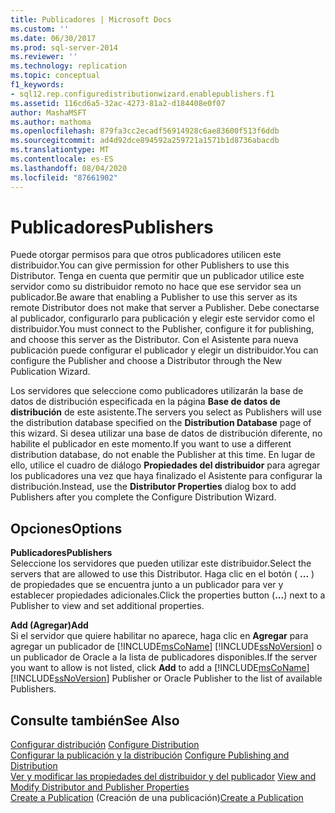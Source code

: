 ```yaml
---
title: Publicadores | Microsoft Docs
ms.custom: ''
ms.date: 06/30/2017
ms.prod: sql-server-2014
ms.reviewer: ''
ms.technology: replication
ms.topic: conceptual
f1_keywords:
- sql12.rep.configuredistributionwizard.enablepublishers.f1
ms.assetid: 116cd6a5-32ac-4273-81a2-d184408e0f07
author: MashaMSFT
ms.author: mathoma
ms.openlocfilehash: 879fa3cc2ecadf56914928c6ae83600f513f6ddb
ms.sourcegitcommit: ad4d92dce894592a259721a1571b1d8736abacdb
ms.translationtype: MT
ms.contentlocale: es-ES
ms.lasthandoff: 08/04/2020
ms.locfileid: "87661902"
---
```

# <a name="publishers"></a><span data-ttu-id="0a4cc-102">Publicadores</span><span class="sxs-lookup"><span data-stu-id="0a4cc-102">Publishers</span></span>
  <span data-ttu-id="0a4cc-103">Puede otorgar permisos para que otros publicadores utilicen este distribuidor.</span><span class="sxs-lookup"><span data-stu-id="0a4cc-103">You can give permission for other Publishers to use this Distributor.</span></span> <span data-ttu-id="0a4cc-104">Tenga en cuenta que permitir que un publicador utilice este servidor como su distribuidor remoto no hace que ese servidor sea un publicador.</span><span class="sxs-lookup"><span data-stu-id="0a4cc-104">Be aware that enabling a Publisher to use this server as its remote Distributor does not make that server a Publisher.</span></span> <span data-ttu-id="0a4cc-105">Debe conectarse al publicador, configurarlo para publicación y elegir este servidor como el distribuidor.</span><span class="sxs-lookup"><span data-stu-id="0a4cc-105">You must connect to the Publisher, configure it for publishing, and choose this server as the Distributor.</span></span> <span data-ttu-id="0a4cc-106">Con el Asistente para nueva publicación puede configurar el publicador y elegir un distribuidor.</span><span class="sxs-lookup"><span data-stu-id="0a4cc-106">You can configure the Publisher and choose a Distributor through the New Publication Wizard.</span></span>  
  
 <span data-ttu-id="0a4cc-107">Los servidores que seleccione como publicadores utilizarán la base de datos de distribución especificada en la página **Base de datos de distribución** de este asistente.</span><span class="sxs-lookup"><span data-stu-id="0a4cc-107">The servers you select as Publishers will use the distribution database specified on the **Distribution Database** page of this wizard.</span></span> <span data-ttu-id="0a4cc-108">Si desea utilizar una base de datos de distribución diferente, no habilite el publicador en este momento.</span><span class="sxs-lookup"><span data-stu-id="0a4cc-108">If you want to use a different distribution database, do not enable the Publisher at this time.</span></span> <span data-ttu-id="0a4cc-109">En lugar de ello, utilice el cuadro de diálogo **Propiedades del distribuidor** para agregar los publicadores una vez que haya finalizado el Asistente para configurar la distribución.</span><span class="sxs-lookup"><span data-stu-id="0a4cc-109">Instead, use the **Distributor Properties** dialog box to add Publishers after you complete the Configure Distribution Wizard.</span></span>  
  
## <a name="options"></a><span data-ttu-id="0a4cc-110">Opciones</span><span class="sxs-lookup"><span data-stu-id="0a4cc-110">Options</span></span>  
 <span data-ttu-id="0a4cc-111">**Publicadores**</span><span class="sxs-lookup"><span data-stu-id="0a4cc-111">**Publishers**</span></span>  
 <span data-ttu-id="0a4cc-112">Seleccione los servidores que pueden utilizar este distribuidor.</span><span class="sxs-lookup"><span data-stu-id="0a4cc-112">Select the servers that are allowed to use this Distributor.</span></span> <span data-ttu-id="0a4cc-113">Haga clic en el botón ( **...** ) de propiedades que se encuentra junto a un publicador para ver y establecer propiedades adicionales.</span><span class="sxs-lookup"><span data-stu-id="0a4cc-113">Click the properties button (**...**) next to a Publisher to view and set additional properties.</span></span>  
  
 <span data-ttu-id="0a4cc-114">**Add (Agregar)**</span><span class="sxs-lookup"><span data-stu-id="0a4cc-114">**Add**</span></span>  
 <span data-ttu-id="0a4cc-115">Si el servidor que quiere habilitar no aparece, haga clic en **Agregar** para agregar un publicador de [!INCLUDE[msCoName](../../includes/msconame-md.md)] [!INCLUDE[ssNoVersion](../../includes/ssnoversion-md.md)] o un publicador de Oracle a la lista de publicadores disponibles.</span><span class="sxs-lookup"><span data-stu-id="0a4cc-115">If the server you want to allow is not listed, click **Add** to add a [!INCLUDE[msCoName](../../includes/msconame-md.md)] [!INCLUDE[ssNoVersion](../../includes/ssnoversion-md.md)] Publisher or Oracle Publisher to the list of available Publishers.</span></span>  
  
## <a name="see-also"></a><span data-ttu-id="0a4cc-116">Consulte también</span><span class="sxs-lookup"><span data-stu-id="0a4cc-116">See Also</span></span>  
 <span data-ttu-id="0a4cc-117">[Configurar distribución](configure-distribution.md) </span><span class="sxs-lookup"><span data-stu-id="0a4cc-117">[Configure Distribution](configure-distribution.md) </span></span>  
 <span data-ttu-id="0a4cc-118">[Configurar la publicación y la distribución](configure-publishing-and-distribution.md) </span><span class="sxs-lookup"><span data-stu-id="0a4cc-118">[Configure Publishing and Distribution](configure-publishing-and-distribution.md) </span></span>  
 <span data-ttu-id="0a4cc-119">[Ver y modificar las propiedades del distribuidor y del publicador](view-and-modify-distributor-and-publisher-properties.md) </span><span class="sxs-lookup"><span data-stu-id="0a4cc-119">[View and Modify Distributor and Publisher Properties](view-and-modify-distributor-and-publisher-properties.md) </span></span>  
 <span data-ttu-id="0a4cc-120">[Create a Publication](publish/create-a-publication.md) (Creación de una publicación)</span><span class="sxs-lookup"><span data-stu-id="0a4cc-120">[Create a Publication](publish/create-a-publication.md)</span></span>  
  
  
